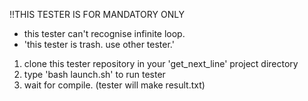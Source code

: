 !!THIS TESTER IS FOR MANDATORY ONLY
+ this tester can't recognise infinite loop.
+ 'this tester is trash. use other tester.'
1. clone this tester repository in your 'get_next_line' project directory
2. type 'bash launch.sh' to run tester
3. wait for compile. (tester will make result.txt)
